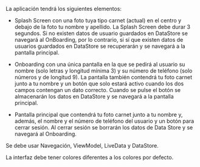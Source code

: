 La aplicación tendrá los siguientes elementos:

- Splash Screen con una foto tuya tipo carnet (actual) en el centro y debajo de la foto tu nombre y apellido. La Splash Screen debe durar 3 segundos. Si no existen datos de usuario guardados en DataStore se navegará al OnBoarding, por lo contrario, si sí que existen datos de usuarios guardados en DataStore se recuperarán y se navegará a la pantalla principal.

- Onboarding con una única pantalla en la que se pedirá al usuario su nombre (solo letras y longitud mínima 3) y su número de teléfono (solo números y de longitud 9). La pantalla también contendrá tu foto carnet junto a tu nombre y un botón que solo estará activo cuando los dos campos contengan un dato correcto. Cuando se pulse el botón se almacenarán los datos en DataStore y se navegará a la pantalla principal.

- Pantalla principal que contendrá tu foto carnet junto a tu nombre y, además, el nombre y el número de teléfono del usuario y un botón para cerrar sesión. Al cerrar sesión se borrarán los datos de Data Store y se navegará al Onboarding.

Se debe usar Navegación, ViewModel, LiveData y DataStore.

La interfaz debe tener colores diferentes a los colores por defecto.
